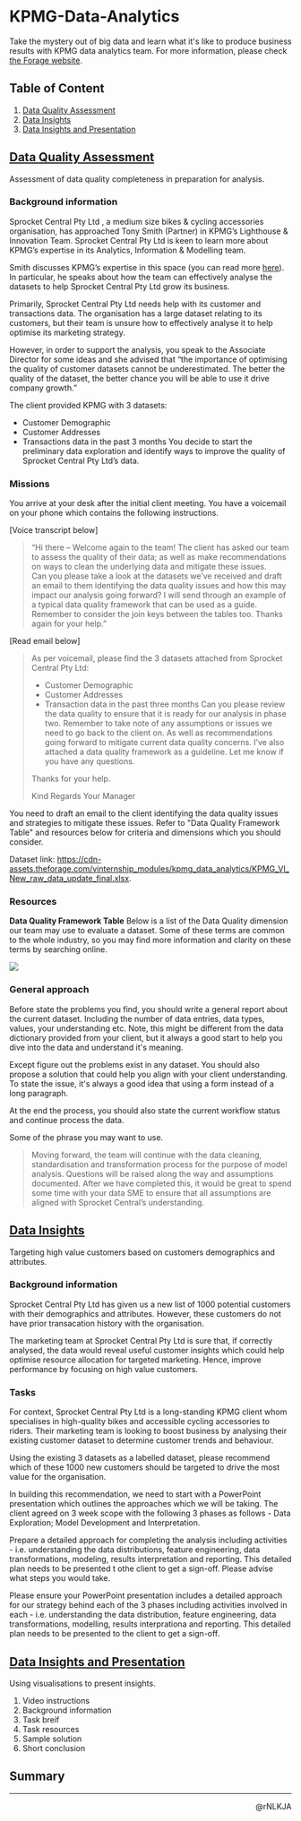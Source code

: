 # KPMG-Data-Analytics
Take the mystery out of big data and learn what it's like to produce business results with KPMG data analytics team. For more information, please check [the Forage website](https://www.theforage.com/virtual-internships/theme/m7W4GMqeT3bh9Nb2c/KPMG-Data-Analytics-Virtual-Internship?ref=SfSqDihCcvSen4csq).

## Table of Content
1. [Data Quality Assessment](#data-quality-assessment)
2. [Data Insights](#data-insights)
3. [Data Insights and Presentation](#data-insights-and-presentation)

## [Data Quality Assessment](https://www.theforage.com/modules/m7W4GMqeT3bh9Nb2c/S3uFvbDL49EA43ukg?ref=SfSqDihCcvSen4csq)
Assessment of data quality completeness in preparation for analysis.

### Background information
Sprocket Central Pty Ltd  , a medium size bikes & cycling accessories organisation, 
has approached Tony Smith (Partner) in KPMG’s Lighthouse & Innovation Team. 
Sprocket Central Pty Ltd  is keen to learn more about KPMG’s expertise in its Analytics, 
Information & Modelling team. 

Smith discusses KPMG’s expertise in this space (you can read more [here](https://home.kpmg/au/en/home/services/advisory/management-consulting/digital/data-analytics-modelling.html)). 
In particular, he speaks about how the team can effectively analyse the datasets to help 
Sprocket Central Pty Ltd grow its business.

Primarily, Sprocket Central Pty Ltd needs help with its customer and transactions data. 
The organisation has a large dataset relating to its customers, but their team is unsure 
how to effectively analyse it to help optimise its marketing strategy. 

However, in order to support the analysis, you speak to the Associate Director 
for some ideas and she advised that “the importance of optimising the quality of customer datasets cannot be underestimated. 
The better the quality of the dataset, the better chance you will be able to use it drive company growth.”

The client provided KPMG with 3 datasets:
- Customer Demographic 
- Customer Addresses
- Transactions data in the past 3 months
You decide to start the preliminary data exploration and identify ways to improve the quality of Sprocket Central Pty Ltd’s data.

### Missions
You arrive at your desk after the initial client meeting. You have a voicemail on your phone which contains the following instructions.

[Voice transcript below]

> “Hi there – Welcome again to the team! The client has asked our team to assess the quality of their data; 
as well as make recommendations on ways to clean the underlying data and mitigate these issues.  
Can you please take a look at the datasets we’ve received and draft an email to them identifying 
the data quality issues and how this may impact our analysis going forward? I will send through an example 
of a typical data quality framework that can be used as a guide. Remember to consider the join 
keys between the tables too. Thanks again for your help.”

[Read email below]

> As per voicemail, please find the 3 datasets attached from Sprocket Central Pty Ltd:
> - Customer Demographic 
> - Customer Addresses
> - Transaction data in the past three months
> Can you please review the data quality to ensure that it is ready for our analysis in phase two. Remember to take note of any assumptions or issues we need to go back to the client on. As well as recommendations going forward to mitigate current data quality concerns.
> I’ve also attached a data quality framework as a guideline. Let me know if you have any questions.
> 
> Thanks for your help.
> 
> Kind Regards
> Your Manager

You need to draft an email to the client identifying the data quality issues and strategies to mitigate these issues. 
Refer to "Data Quality Framework Table" and resources below for criteria and dimensions which you should consider.

Dataset link: https://cdn-assets.theforage.com/vinternship_modules/kpmg_data_analytics/KPMG_VI_New_raw_data_update_final.xlsx.

### Resources

**Data Quality Framework Table**
Below is a list of the Data Quality dimension our team may use to evaluate a dataset. 
Some of these terms are common to the whole industry, so you may find more information and clarity on these terms by searching online.

<img src="https://cdn-assets.theforage.com/vinternship_modules/kpmg_data_analytics/Screen+Shot+2018-03-20+at+2.50.59+pm.png" align=center />

### General approach

Before state the problems you find, you should write a general report about the current dataset. 
Including the number of data entries, data types, values, your understanding etc. Note, this might 
be different from the data dictionary provided from your client, but it always a good start to 
help you dive into the data and understand it's meaning.

Except figure out the problems exist in any dataset. You should also propose a solution that could help you
align with your client understanding. To state the issue, it's always a good idea that using a form instead of a long paragraph.

At the end the process, you should also state the current
workflow status and continue process the data. 

Some of the phrase you may want to use.
> Moving forward, the team will continue with the data cleaning, standardisation and transformation process for the purpose of model analysis. Questions will be raised along the way and assumptions documented. After we have completed this, it would be great to spend some time with your data SME to ensure that all assumptions are aligned with Sprocket Central’s understanding.

## [Data Insights](https://www.theforage.com/modules/m7W4GMqeT3bh9Nb2c/PH6AYWBqqJvSzDBbd?ref=SfSqDihCcvSen4csq)
Targeting high value customers based on customers demographics and attributes.

### Background information
Sprocket Central Pty Ltd has given us a new list of 1000 potential customers with their demographics and attributes.
However, these customers do not have prior transacation history with the organisation.

The marketing team at Sprocket Central Pty Ltd is sure that, if correctly analysed, 
the data would reveal useful customer insights which could help optimise resource allocation for targeted marketing.
Hence, improve performance by focusing on high value customers.

### Tasks
For context, Sprocket Central Pty Ltd is a long-standing KPMG client whom specialises in high-quality bikes and 
accessible cycling accessories to riders. Their marketing team is looking to boost business by analysing 
their existing customer dataset to determine customer trends and behaviour.

Using the existing 3 datasets as a labelled dataset, please recommend which of these 1000 new customers
should be targeted to drive the most value for the organisation.

In building this recommendation, we need to start with a PowerPoint presentation which outlines the 
approaches which we will be taking. The client agreed on 3 week scope with the following 3 phases as follows - Data Exploration; Model Development and Interpretation.

Prepare a detailed approach for completing the analysis including activities - i.e. understanding the data 
distributions, feature engineering, data transformations, modeling, results interpretation and reporting. 
This detailed plan needs to be presented t othe client to get a sign-off. Please advise what steps you would take.

Please ensure your PowerPoint presentation includes a detailed approach for our strategy behind each of the 
3 phases including activities involved in each - i.e. understanding the data distribution, feature 
engineering, data transformations, modelling, results interprationa and reporting. This detailed plan needs to be presented to the client to get a sign-off.

## [Data Insights and Presentation](https://www.theforage.com/modules/m7W4GMqeT3bh9Nb2c/PH6AYWBqqJvSzDBbd?ref=SfSqDihCcvSen4csq)
Using visualisations to present insights.

1. Video instructions
2. Background information
3. Task breif
4. Task resources
5. Sample solution
6. Short conclusion

## Summary

---

<p align=right>@rNLKJA</p>
